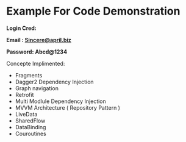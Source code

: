 # Example For Code Demonstration

**Login Cred:**

**Email : Sincere@april.biz** 

**Password: Abcd@1234**

Concepte Implimented:
- Fragments
- Dagger2 Dependency Injection
- Graph navigation 
- Retrofit
- Multi Modlule Dependency Injection
- MVVM Architecture ( Repository Pattern )
- LiveData
- SharedFlow
- DataBinding
- Couroutines
